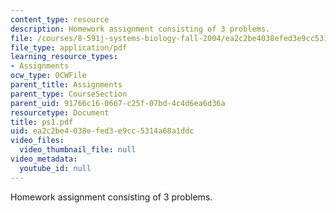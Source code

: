 ```yaml
---
content_type: resource
description: Homework assignment consisting of 3 problems.
file: /courses/8-591j-systems-biology-fall-2004/ea2c2be4038efed3e9cc5314a68a1ddc_ps1.pdf
file_type: application/pdf
learning_resource_types:
- Assignments
ocw_type: OCWFile
parent_title: Assignments
parent_type: CourseSection
parent_uid: 91766c16-0667-c25f-07bd-4c4d6ea6d36a
resourcetype: Document
title: ps1.pdf
uid: ea2c2be4-038e-fed3-e9cc-5314a68a1ddc
video_files:
  video_thumbnail_file: null
video_metadata:
  youtube_id: null
---
```

Homework assignment consisting of 3 problems.

